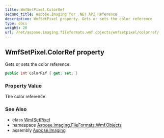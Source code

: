 ```yaml
---
title: WmfSetPixel.ColorRef
second_title: Aspose.Imaging for .NET API Reference
description: WmfSetPixel property. Gets or sets the color reference
type: docs
weight: 20
url: /net/aspose.imaging.fileformats.wmf.objects/wmfsetpixel/colorref/
---
```

## WmfSetPixel.ColorRef property

Gets or sets the color reference.

```csharp
public int ColorRef { get; set; }
```

### Property Value

The color reference.

### See Also

* class [WmfSetPixel](../)
* namespace [Aspose.Imaging.FileFormats.Wmf.Objects](../../wmfsetpixel/)
* assembly [Aspose.Imaging](../../../)


